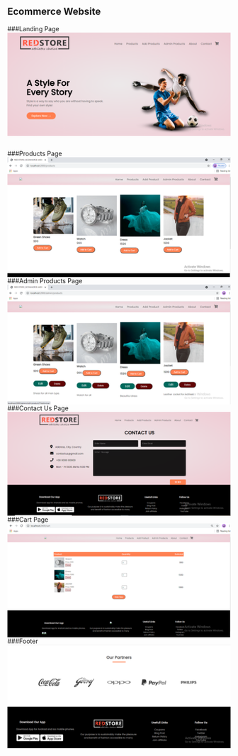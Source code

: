 ## Ecommerce Website

###Landing Page
<br>
<img align="center" src="https://github.com/prachiuikey/Ecommerce-Website-Dynamic/blob/main/Photos/images/ss/landingPage.png">

<br>
###Products Page
<br>
<img align="center" src="https://github.com/prachiuikey/Ecommerce-Website-Dynamic/blob/main/Photos/images/ss/products.png">

<br>
###Admin Products Page
<br>
<img align="center" src="https://github.com/prachiuikey/Ecommerce-Website-Dynamic/blob/main/Photos/images/ss/admin-products.png">

<br>
###Contact Us Page
<br>
<img align="center" src="https://github.com/prachiuikey/Ecommerce-Website-Dynamic/blob/main/Photos/images/ss/contact-us.png">

<br>
###Cart Page
<br>
<img align="center" src="https://github.com/prachiuikey/Ecommerce-Website-Dynamic/blob/main/Photos/images/ss/cart.png">

<br>
###Footer
<br>
<img align="center" src="https://github.com/prachiuikey/Ecommerce-Website-Dynamic/blob/main/Photos/images/ss/footer.png">
